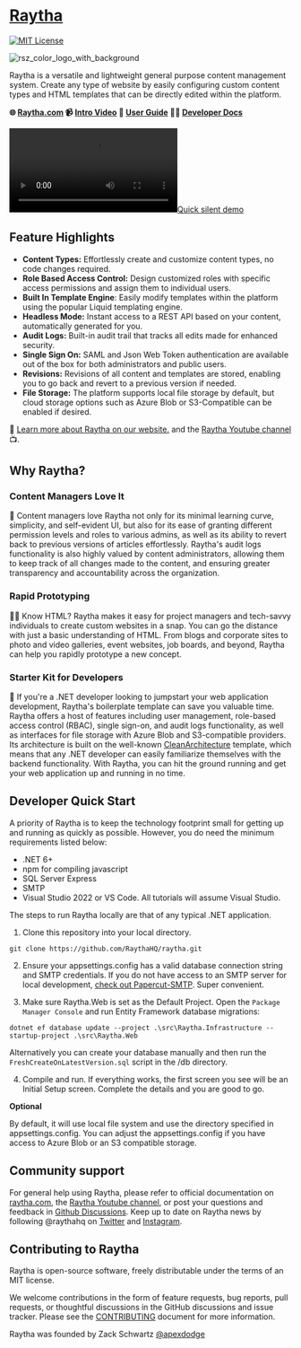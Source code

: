 # [Raytha](https://raytha.com)

[![MIT License](https://img.shields.io/badge/License-MIT-green.svg)](https://choosealicense.com/licenses/mit/)

![rsz_color_logo_with_background](https://user-images.githubusercontent.com/777005/210120197-61101dee-91c7-4628-8fb4-c0d701843704.png)

Raytha is a versatile and lightweight general purpose content management system. Create any type of website by easily configuring custom content types and HTML templates that can be directly edited within the platform.

<strong>🌐 [Raytha.com](https://raytha.com) 📹 [Intro Video](https://www.youtube.com/watch?v=k6VrvqH8PBY) 📖 [User Guide](https://raytha.com/user-guide) 👨‍💻 [Developer Docs](https://docs.raytha.com)</strong>

[![Quick silent demo](https://user-images.githubusercontent.com/777005/232171420-35104db8-4c19-46b5-bbe0-87e4b19316fe.mp4)](https://user-images.githubusercontent.com/777005/232171420-35104db8-4c19-46b5-bbe0-87e4b19316fe.mp4)

## Feature Highlights

* <strong>Content Types:</strong> Effortlessly create and customize content types, no code changes required.
* <strong>Role Based Access Control:</strong> Design customized roles with specific access permissions and assign them to individual users.
* <strong>Built In Template Engine</strong>: Easily modify templates within the platform using the popular Liquid templating engine.
* <strong>Headless Mode:</strong> Instant access to a REST API based on your content, automatically generated for you.
* <strong>Audit Logs:</strong> Built-in audit trail that tracks all edits made for enhanced security.
* <strong>Single Sign On:</strong> SAML and Json Web Token authentication are available out of the box for both administrators and public users.
* <strong>Revisions:</strong> Revisions of all content and templates are stored, enabling you to go back and revert to a previous version if needed.
* <strong>File Storage:</strong> The platform supports local file storage by default, but cloud storage options such as Azure Blob or S3-Compatible can be enabled if desired.

👀 [Learn more about Raytha on our website.](https://raytha.com) and the [Raytha Youtube channel](https://www.youtube.com/channel/UCuQtF2WwODs2DfZ4pV-2SfA) 📺.

## Why Raytha?

### Content Managers Love It

📝 Content managers love Raytha not only for its minimal learning curve, simplicity, and self-evident UI, but also for its ease of granting different permission levels and roles to various admins, as well as its ability to revert back to previous versions of articles effortlessly. Raytha's audit logs functionality is also highly valued by content administrators, allowing them to keep track of all changes made to the content, and ensuring greater transparency and accountability across the organization.

### Rapid Prototyping

👨‍💻 Know HTML? Raytha makes it easy for project managers and tech-savvy individuals to create custom websites in a snap. You can go the distance with just a basic understanding of HTML. From blogs and corporate sites to photo and video galleries, event websites, job boards, and beyond, Raytha can help you rapidly prototype a new concept.

### Starter Kit for Developers

🚀 If you're a .NET developer looking to jumpstart your web application development, Raytha's boilerplate template can save you valuable time. Raytha offers a host of features including user management, role-based access control (RBAC), single sign-on, and audit logs functionality, as well as interfaces for file storage with Azure Blob and S3-compatible providers. Its architecture is built on the well-known [CleanArchitecture](https://github.com/jasontaylordev/CleanArchitecture) template, which means that any .NET developer can easily familiarize themselves with the backend functionality. With Raytha, you can hit the ground running and get your web application up and running in no time.

## Developer Quick Start

A priority of Raytha is to keep the technology footprint small for getting up and running as quickly as possible. However, you do need the minimum requirements listed below:

* .NET 6+
* npm for compiling javascript
* SQL Server Express
* SMTP
* Visual Studio 2022 or VS Code. All tutorials will assume Visual Studio.

The steps to run Raytha locally are that of any typical .NET application.

1. Clone this repository into your local directory.
```
git clone https://github.com/RaythaHQ/raytha.git
```
2. Ensure your appsettings.config has a valid database connection string and SMTP credentials. If you do not have access to an SMTP server for local development, [check out Papercut-SMTP](https://github.com/ChangemakerStudios/Papercut-SMTP). Super convenient.

3. Make sure Raytha.Web is set as the Default Project. Open the `Package Manager Console` and run Entity Framework database migrations:

```
dotnet ef database update --project .\src\Raytha.Infrastructure --startup-project .\src\Raytha.Web
```

Alternatively you can create your database manually and then run the `FreshCreateOnLatestVersion.sql` script in the /db directory.

4. Compile and run. If everything works, the first screen you see will be an Initial Setup screen. Complete the details and you are good to go.

**Optional**

By default, it will use local file system and use the directory specified in appsettings.config. You can adjust the appsettings.config if you have access to Azure Blob or an S3 compatible storage.

## Community support

For general help using Raytha, please refer to official documentation on [raytha.com](https://raytha.com), the [Raytha Youtube channel](https://www.youtube.com/channel/UCuQtF2WwODs2DfZ4pV-2SfA), or post your questions and feedback in [Github Discussions](https://github.com/RaythaHQ/raytha/discussions). Keep up to date on Raytha news by following @raythahq on [Twitter](https://twitter.com/raythahq) and [Instagram](https://instagram.com/raythahq).

## Contributing to Raytha

Raytha is open-source software, freely distributable under the terms of an MIT license.

We welcome contributions in the form of feature requests, bug reports, pull requests, or thoughtful discussions in the GitHub discussions and issue tracker. Please see the [CONTRIBUTING](https://github.com/RaythaHQ/raytha/blob/main/CONTRIBUTING.md) document for more information.

Raytha was founded by Zack Schwartz [@apexdodge](https://twitter.com/apexdodge)
